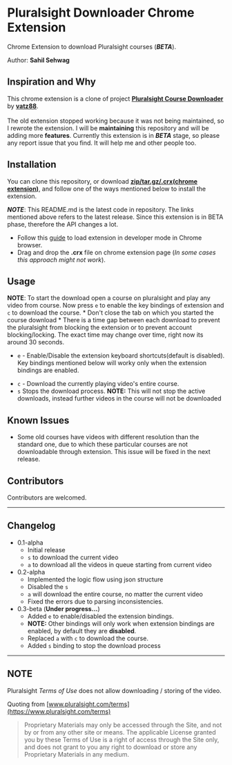 # Pluralsight Downloader Chrome Extension

Chrome Extension to download Pluralsight courses (_**BETA**_).

Author: **Sahil Sehwag**

## Inspiration and Why

This chrome extension is a clone of project [**Pluralsight Course Downloader**](https://github.com/vatz88/Pluralsight-Course-Downloader) by [**vatz88**](https://github.com/vatz88). 
<br><br>
The old extension stopped working because it was not being maintained, so I rewrote the extension. I will be **maintaining** this repository and will be adding more **features**. Currently this extension is in _**BETA**_ stage, so please any report issue that you find. It will help me and other people too.

## Installation

You can clone this repository, or download [**zip/tar.gz/.crx(chrome extension)**](https://github.com/sahilsehwag/pluralsight-downloader-chrome-extension/releases/tag/v0.3-alpha), and follow one of the ways mentioned below to install the extension.

_**NOTE**_: This README.md is the latest code in repository. The links mentioned above refers to the latest release. Since this extension is in BETA phase, therefore the API changes a lot.

* Follow this [guide](https://developer.chrome.com/extensions/getstarted#unpacked) to load extension in developer mode in Chrome browser. 
* Drag and drop the **.crx** file on chrome extension page (*In some cases this approach might not work*).

## Usage

**NOTE**: To start the download open a course on pluralsight and play any video from course. Now press `e` to enable the key bindings of extension and `c` to download the course.
	* Don't close the tab on which you started the course download
	* There is a time gap between each download to prevent the pluralsight from blocking the extension or to prevent account blocking/locking. The exact time may change over time, right now its around 30 seconds.

<!-- * `CTRL-e` - Enable/Disable the extension keyboard shortcuts(default is disabled). Key bindings mentioned below will worky only when the extension bindings are enabled. -->
* `e` - Enable/Disable the extension keyboard shortcuts(default is disabled). Key bindings mentioned below will worky only when the extension bindings are enabled.
<!-- * `CTRL-c` - Download the currently playing video's entire course. -->
* `c` - Download the currently playing video's entire course.
* `s` Stops the download process. **NOTE:** This will not stop the active downloads, instead further videos in the course will not be downloaded

## Known Issues

* Some old courses have videos with different resolution than the standard one, due to which these particular courses are not downloadable through extension. This issue will be fixed in the next release.

## Contributors

Contributors are welcomed.

---

## Changelog
* 0.1-alpha
	* Initial release
	* `s` to download the current video
	* `a` to download all the videos in queue starting from current video
* 0.2-alpha
	* Implemented the logic flow using json structure
	* Disabled the `s`
	* `a` will download the entire course, no matter the current video
	* Fixed the errors due to parsing inconsistencies.
* 0.3-beta (**Under progress...**)
	<!-- * Added `CTRL-e` to enable/disabled the extension bindings.
	* **NOTE:** Other bindings will only work when extension bindings are enabled, by default they are **disabled**.
	* Replaced `a` with `CTRL-c` to download the course. -->
	* Added `e` to enable/disabled the extension bindings.
	* **NOTE:** Other bindings will only work when extension bindings are enabled, by default they are **disabled**.
	* Replaced `a` with `c` to download the course.
	* Added `s` binding to stop the download process

---

## NOTE

Pluralsight _Terms of Use_ does not allow downloading / storing of the video.

Quoting from [www.pluralsight.com/terms](https://www.pluralsight.com/terms)

> Proprietary Materials may only be accessed through the Site, and not by or from any other site or means. The applicable License granted you by these Terms of Use is a right of access through the Site only, and does not grant to you any right to download or store any Proprietary Materials in any medium.
